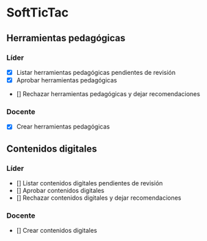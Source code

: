 # SoftTicTac

## Herramientas pedagógicas

### Líder

- [x] Listar herramientas pedagógicas pendientes de revisión
- [x] Aprobar herramientas pedagógicas
- [] Rechazar herramientas pedagógicas y dejar recomendaciones

### Docente

- [x] Crear herramientas pedagógicas

## Contenidos digitales

### Líder

- [] Listar contenidos digitales pendientes de revisión
- [] Aprobar contenidos digitales
- [] Rechazar contenidos digitales y dejar recomendaciones

### Docente

- [] Crear contenidos digitales
